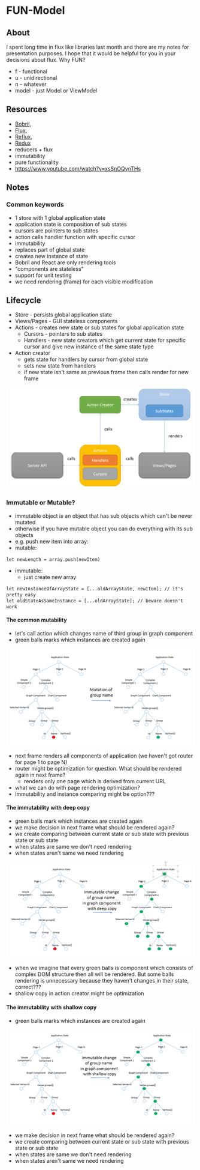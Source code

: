 # FUN-Model

## About
I spent long time in flux like libraries last month and there are my notes for presentation purposes. I hope that it would be helpful for you in your decisions about flux. Why FUN?
* f - functional
* u - unidirectional
* n - whatever
* model - just Model or ViewModel

## Resources
* [Bobril](https://github.com/Bobris/Bobril),
* [Flux](https://facebook.github.io/flux/docs/overview.html#content),
* [Reflux](https://github.com/spoike/refluxjs),
* [Redux](https://github.com/gaearon/redux)
 * reducers + flux
 * immutability
 * pure functionality
 * https://www.youtube.com/watch?v=xsSnOQynTHs

## Notes
### Common keywords
* 1 store with 1 global application state
* application state is composition of sub states
* cursors are pointers to sub states
* action calls handler function with specific cursor
 * immutability
 * replaces part of global state
 * creates new instance of state
* Bobril and React are only rendering tools
 * "components are stateless"
* support for unit testing
* we need rendering (frame) for each visible modification

## Lifecycle
* Store - persists global application state
* Views/Pages - GUI stateless components
* Actions - creates new state or sub states for global application state
  * Cursors - pointers to sub states
  * Handlers - new state creators which get current state for specific cursor and give new instance of the same state type
* Action creator
  * gets state for handlers by cursor from global state
  * sets new state from handlers
  * if new state isn't same as previous frame then calls render for new frame

![](./doc/img/flux_like.png)

### Immutable or Mutable?
* immutable object is an object that has sub objects which can't be never mutated
* otherwise if you have mutable object you can do everything with its sub objects
* e.g. push new item into array:
 * mutable:
 ```
 let newLength = array.push(newItem)
 ```
 * immutable:
   * just create new array
  ```
  let newInstanceOfArrayState = [...oldArrayState, newItem]; // it's pretty easy  
  let oldStateAsSameInstance = [...oldArrayState]; // beware doesn't work  
  ```

#### The common mutability
* let's call action which changes name of third group in graph component
* green balls marks which instances are created again

![](./doc/img/mutation.png)

* next frame renders all components of application (we haven't got router for page 1 to page N)
* router might be optimization for question. What should be rendered again in next frame?
  * renders only one page which is derived from current URL
* what we can do with page rendering optimization?
 * immutability and instance comparing might be option???

#### The immutability with deep copy
* green balls mark which instances are created again
* we make decision in next frame what should be rendered again?
 * we create comparing between current state or sub state with previous state or sub state
 * when states are same we don't need rendering
 * when states aren't same we need rendering

![](./doc/img/deep_copy.png)

* when we imagine that every green balls is component which consists of complex DOM structure then all will be rendered. But some balls rendering is unnecessary because they haven't changes in their state, correct???
* shallow copy in action creator might be optimization

#### The immutability with shallow copy
* green balls marks which instances are created again

![](./doc/img/shallow_copy.png)

* we make decision in next frame what should be rendered again?
 * we create comparing between current state or sub state with previous state or sub state
 * when states are same we don't need rendering
 * when states aren't same we need rendering

